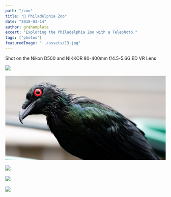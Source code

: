 ```yaml
---
path: "/zoo"
title: "🐅 Philadelphia Zoo"
date: "2018-03-14"
author: grahamplata
excert: "Exploring the Philadelphia Zoo with a Telephoto."
tags: ["photos"]
featuredImage: "../assets/13.jpg"
---
```


Shot on the Nikon D500 and NIKKOR 80-400mm f/4.5-5.6G ED VR Lens

![](../assets/16.jpg)

![](../assets/17.jpg)

![](../assets/18.jpg)

![](../assets/19.jpg)

![](../assets/20.jpg)
